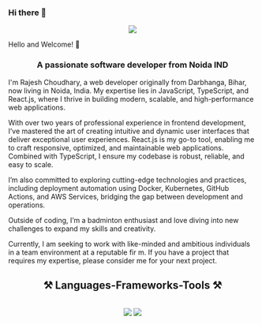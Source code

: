### Hi there 👋

<div align="center">
    <img src="https://chatgpt.com/c/67508e37-2084-8005-abef-6323e3b9d278" />
</div>

Hello and Welcome! 👋
<h3 align="center">A passionate software developer from Noida IND</h3>

I'm Rajesh Choudhary, a web developer originally from Darbhanga, Bihar, now living in Noida, India. My expertise lies in JavaScript, TypeScript, and React.js, where I thrive in building modern, scalable, and high-performance web applications.

With over two years of professional experience in frontend development, I’ve mastered the art of creating intuitive and dynamic user interfaces that deliver exceptional user experiences. React.js is my go-to tool, enabling me to craft responsive, optimized, and maintainable web applications. Combined with TypeScript, I ensure my codebase is robust, reliable, and easy to scale.

I’m also committed to exploring cutting-edge technologies and practices, including deployment automation using Docker, Kubernetes, GitHub Actions, and AWS Services, bridging the gap between development and operations.

Outside of coding, I’m a badminton enthusiast and love diving into new challenges to expand my skills and creativity.

Currently, I am seeking to work with like-minded and ambitious individuals in a team environment at a reputable fir
m. If you have a project that requires my expertise, please consider me for your next project.

<h2 align="center">⚒️ Languages-Frameworks-Tools ⚒️</h2>
<br/>
<div align="center">
    <img src="https://skillicons.dev/icons?i=react,bootstrap,html,css,vscode,github,tailwind,git" />
    <img src="https://skillicons.dev/icons?i=nodejs,javascript,typescript,express,firebase,mongodb,nextjs,mysql,mongodb" /><br>
</div>
